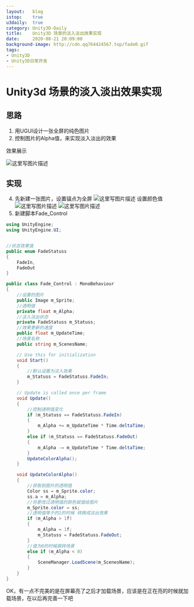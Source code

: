 ```yaml
---
layout:   blog
istop:	  true
u3daily:  true
category: Unity3D-Daily
title:    Unity3D 场景的淡入淡出效果实现
date:     2020-08-21 20:09:00
background-image: http://cdn.qq764424567.top/fade0.gif
tags:
- Unity3D
- Unity3D日常开发
---
```



# Unity3d 场景的淡入淡出效果实现
## 思路
1.  用UGUI设计一张全屏的纯色图片
2.  控制图片的Alpha值，来实现淡入淡出的效果


效果展示

![这里写图片描述](https://img-blog.csdn.net/20180608111743782?watermark/2/text/aHR0cHM6Ly9ibG9nLmNzZG4ubmV0L3E3NjQ0MjQ1Njc=/font/5a6L5L2T/fontsize/400/fill/I0JBQkFCMA==/dissolve/70)

## 实现
4.  先新建一张图片，设置锚点为全屏
![这里写图片描述](https://img-blog.csdn.net/20180608110807513?watermark/2/text/aHR0cHM6Ly9ibG9nLmNzZG4ubmV0L3E3NjQ0MjQ1Njc=/font/5a6L5L2T/fontsize/400/fill/I0JBQkFCMA==/dissolve/70)
设置颜色值
![这里写图片描述](https://img-blog.csdn.net/20180608110819773?watermark/2/text/aHR0cHM6Ly9ibG9nLmNzZG4ubmV0L3E3NjQ0MjQ1Njc=/font/5a6L5L2T/fontsize/400/fill/I0JBQkFCMA==/dissolve/70)
![这里写图片描述](https://img-blog.csdn.net/20180608110906670?watermark/2/text/aHR0cHM6Ly9ibG9nLmNzZG4ubmV0L3E3NjQ0MjQ1Njc=/font/5a6L5L2T/fontsize/400/fill/I0JBQkFCMA==/dissolve/70)
5. 新建脚本Fade_Control

```csharp
using UnityEngine;
using UnityEngine.UI;


//状态效果值
public enum FadeStatuss
{
    FadeIn,
    FadeOut
}

public class Fade_Control : MonoBehaviour
{
	//设置的图片
    public Image m_Sprite;
    //透明值
    private float m_Alpha;
    //淡入淡出状态
    private FadeStatuss m_Statuss;
    //效果更新的速度
    public float m_UpdateTime;
    //场景名称
    public string m_ScenesName;

    // Use this for initialization
    void Start()
    {
	    //默认设置为淡入效果
        m_Statuss = FadeStatuss.FadeIn;
    }

    // Update is called once per frame
    void Update()
    {
	    //控制透明值变化
        if (m_Statuss == FadeStatuss.FadeIn)
        {
            m_Alpha += m_UpdateTime * Time.deltaTime;
        }
        else if (m_Statuss == FadeStatuss.FadeOut)
        {
            m_Alpha -= m_UpdateTime * Time.deltaTime;
        }
        UpdateColorAlpha();
    }

    void UpdateColorAlpha()
    {
	    //获取到图片的透明值
        Color ss = m_Sprite.color;
        ss.a = m_Alpha;
        //将更改过透明值的颜色赋值给图片
        m_Sprite.color = ss;
        //透明值等于的1的时候 转换成淡出效果
        if (m_Alpha > 1f)
        {
            m_Alpha = 1f;
            m_Statuss = FadeStatuss.FadeOut;
        }
        //值为0的时候跳转场景
        else if (m_Alpha < 0)
        {
            SceneManager.LoadScene(m_ScenesName);
        }
    }
}

```
OK，有一点不完美的是在屏幕亮了之后才加载场景，应该是在正在亮的时候就加载场景，在以后再完善一下吧
